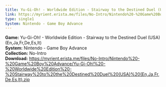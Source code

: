 ```yaml
---
title: Yu-Gi-Oh! - Worldwide Edition - Stairway to the Destined Duel (USA) (En,Ja,Fr,De,Es,It)
link: https://myrient.erista.me/files/No-Intro/Nintendo%20-%20Game%20Boy%20Advance/Yu-Gi-Oh!%20-%20Worldwide%20Edition%20-%20Stairway%20to%20the%20Destined%20Duel%20(USA)%20(En,Ja,Fr,De,Es,It).zip
type: single1
System: Nintendo - Game Boy Advance
---
```

<b>Game:</b> Yu-Gi-Oh! - Worldwide Edition - Stairway to the Destined Duel (USA) (En,Ja,Fr,De,Es,It)<br>
<b>System:</b> Nintendo - Game Boy Advance<br>
<b>Collection:</b> No-Intro<br>
<b>Download:</b> https://myrient.erista.me/files/No-Intro/Nintendo%20-%20Game%20Boy%20Advance/Yu-Gi-Oh!%20-%20Worldwide%20Edition%20-%20Stairway%20to%20the%20Destined%20Duel%20(USA)%20(En,Ja,Fr,De,Es,It).zip